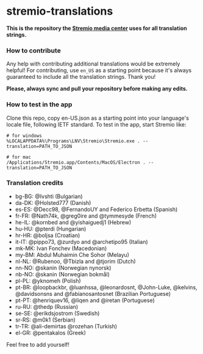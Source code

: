 # stremio-translations

**This is the repository the [Stremio media center](http://www.strem.io) uses
for all translation strings.**

### How to contribute

Any help with contributing additional translations would be extremely helpful!
For contributing, use `en_US` as a starting point because it's always
guaranteed to include all the translation strings.
Thank you!

**Please, always sync and pull your repository before making any edits.**

### How to test in the app

Clone this repo, copy en-US.json as a starting point into your language's
locale file, following IETF standard. To test in the app, start Stremio like:
```
# for windows
%LOCALAPPDATA%\Programs\LNV\Stremio\Stremio.exe . --translation=PATH_TO_JSON

# for mac
/Applications/Stremio.app/Contents/MacOS/Electron . --translation=PATH_TO_JSON
```

### Translation credits

- bg-BG: @Ivshti				(Bulgarian)
- da-DK: @Holsted777				(Danish)
- es-ES: @Decc98, @FernandoUY and Federico Erbetta		(Spanish)
- fr-FR: @Nath74k, @greg0ire and @tymmesyde			(French)
- he-IL: @kornbed and @yishaiguedj1		(Hebrew)
- hu-HU: @pterdi				(Hungarian)
- hr-HR: @boljsa (Croatian)
- it-IT: @pippo73, @zurdyo and @archetipo95			(Italian)
- mk-MK: Ivan Fonchev				(Macedonian)
- my-BM: Abdul Muhaimin Che Sohor (Melayu)
- nl-NL: @Rubenoo, @Tbizla and @tjorim		(Dutch)
- nn-NO: @skanin				(Norwegian nynorsk)
- nb-NO: @skanin				(Norwegian bokmål)
- pl-PL: @yknomeh				(Polish)
- pt-BR: @loopbackbr, @luanhssa, @leonardosnt, @John-Luke, @kelvins, @davidsonsns and @fabianosantosnet		(Brazilian Portuguese)
- pt-PT: @henriquev16, @liqen and @iretan	(Portuguese)
- ru-RU: @thedp					(Russian)
- se-SE: @erikdsjostrom				(Swedish)
- sr-RS: @m0k1      (Serbian)
- tr-TR: @ali-demirtas @rozehan				(Turkish)
- el-GR: @pentakalos					(Greek)

Feel free to add yourself!
